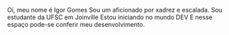 Oi, meu nome é Igor Gomes
Sou um aficionado por xadrez e escalada.
Sou estudante da UFSC em Joinville
Estou iniciando no mundo DEV
E nesse espaço pode-se conferir meu desenvolvimento.

